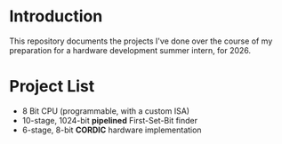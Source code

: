 # Introduction

This repository documents the projects I've done over the course of my preparation for a hardware development summer intern, for 2026.

# Project List

- 8 Bit CPU (programmable, with a custom ISA)
- 10-stage, 1024-bit **pipelined** First-Set-Bit finder
- 6-stage, 8-bit **CORDIC** hardware implementation

